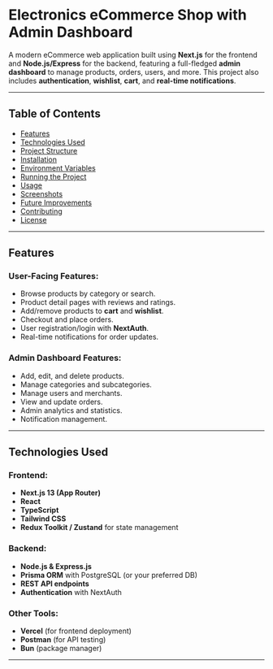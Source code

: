 # Electronics eCommerce Shop with Admin Dashboard

A modern eCommerce web application built using **Next.js** for the frontend and **Node.js/Express** for the backend, featuring a full-fledged **admin dashboard** to manage products, orders, users, and more. This project also includes **authentication**, **wishlist**, **cart**, and **real-time notifications**.

---

## Table of Contents

- [Features](#features)  
- [Technologies Used](#technologies-used)  
- [Project Structure](#project-structure)  
- [Installation](#installation)  
- [Environment Variables](#environment-variables)  
- [Running the Project](#running-the-project)  
- [Usage](#usage)  
- [Screenshots](#screenshots)  
- [Future Improvements](#future-improvements)  
- [Contributing](#contributing)  
- [License](#license)  

---

## Features

### User-Facing Features:
- Browse products by category or search.  
- Product detail pages with reviews and ratings.  
- Add/remove products to **cart** and **wishlist**.  
- Checkout and place orders.  
- User registration/login with **NextAuth**.  
- Real-time notifications for order updates.  

### Admin Dashboard Features:
- Add, edit, and delete products.  
- Manage categories and subcategories.  
- Manage users and merchants.  
- View and update orders.  
- Admin analytics and statistics.  
- Notification management.  

---

## Technologies Used

### Frontend:
- **Next.js 13 (App Router)**
- **React**
- **TypeScript**
- **Tailwind CSS**
- **Redux Toolkit / Zustand** for state management

### Backend:
- **Node.js & Express.js**
- **Prisma ORM** with PostgreSQL (or your preferred DB)
- **REST API endpoints**
- **Authentication** with NextAuth

### Other Tools:
- **Vercel** (for frontend deployment)  
- **Postman** (for API testing)  
- **Bun** (package manager)  

---



